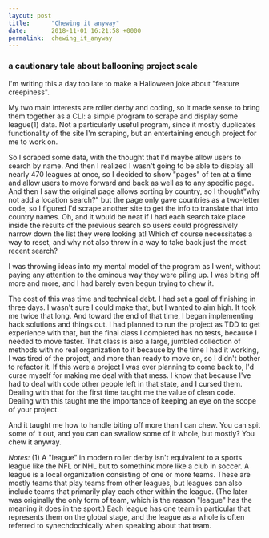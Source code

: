 ```yaml
---
layout: post
title:      "Chewing it anyway"
date:       2018-11-01 16:21:58 +0000
permalink:  chewing_it_anyway
---
```


### a cautionary tale about ballooning project scale

I'm writing this a day too late to make a Halloween joke about "feature creepiness".

My two main interests are roller derby and coding, so it made sense to bring them together as a CLI: a simple program to scrape and display some league(1) data. Not a particularly useful program, since it mostly duplicates functionality of the site I'm scraping, but an entertaining enough project for me to work on.

So I scraped some data, with the thought that I'd maybe allow users to search by name. And then I realized I wasn't going to be able to display all nearly 470 leagues at once, so I decided to show "pages" of ten at a time and allow users to move forward and back as well as to any specific page. And then I saw the original page allows sorting by country, so I thought"why not add a location search?" but the page only gave countries as a two-letter code, so I figured I'd scrape another site to get the info to translate that into country names. Oh, and it would be neat if I had each search take place inside the results of the previous search so users could progressively narrow down the list they were looking at! Which of course necessitates a way to reset, and why not also throw in a way to take back just the most recent search?

I was throwing ideas into my mental model of the program as I went, without paying any attention to the ominous way they were piling up. I was biting off more and more, and I had barely even begun trying to chew it.

The cost of this was time and technical debt. I had set a goal of finishing in three days. I wasn't sure I could make that, but I wanted to aim high. It took me twice that long. And toward the end of that time, I began implementing hack solutions and things out. I had planned to run the project as TDD to get experience with that, but the final class I completed has no tests, because I needed to move faster. That class is also a large, jumbled collection of methods with no real organization to it because by the time I had it working, I was tired of the project, and more than ready to move on, so I didn't bother to refactor it. If this were a project I was ever planning to come back to, I'd curse myself for making me deal with that mess. I know that because I've had to deal with code other people left in that state, and I cursed them. Dealing with that for the first time taught me the value of clean code. Dealing with this taught me the importance of keeping an eye on the scope of your project.

And it taught me how to handle biting off more than I can chew. You can spit some of it out, and you can can swallow some of it whole, but mostly? You chew it anyway.

*Notes:*
(1) A "league" in modern roller derby isn't equivalent to a sports league like the NFL or NHL but to somethink more like a club in soccer. A league is a local organization consisting of one or more teams. These are mostly teams that play teams from other leagues, but leagues can also include teams that primarily play each other within the league. (The later was originally the only form of team, which is the reason "league" has the meaning it does in the sport.) Each league has one team in particular that represents them on the global stage, and the league as a whole is often referred to synechdochically when speaking about that team.
